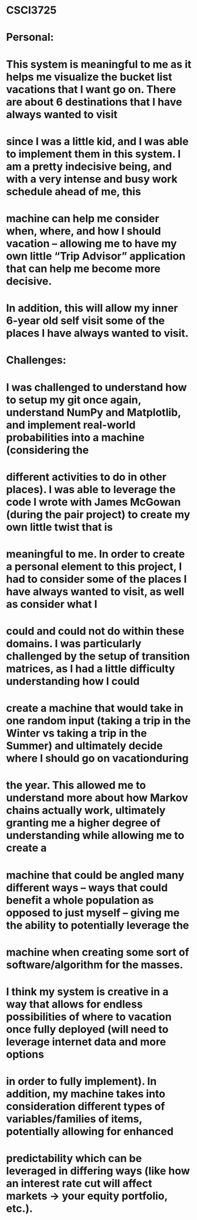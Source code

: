 # CSCI3725

# Personal:

# This system is meaningful to me as it helps me visualize the bucket list vacations that I want go on. There are about 6 destinations that I have always wanted to visit 
# since I was a little kid, and I was able to implement them in this system. I am a pretty indecisive being, and with a very intense and busy work schedule ahead of me, this 
# machine can help me consider when, where, and how I should vacation – allowing me to have my own little “Trip Advisor” application that can help me become more decisive. 
# In addition, this will allow my inner 6-year old self visit some of the places I have always wanted to visit. 

# Challenges:

# I was challenged to understand how to setup my git once again, understand NumPy and Matplotlib, and implement real-world probabilities into a machine (considering the 
# different activities to do in other places). I was able to leverage the code I wrote with James McGowan (during the pair project) to create my own little twist that is 
# meaningful to me. In order to create a personal element to this project, I had to consider some of the places I have always wanted to visit, as well as consider what I 
# could and could not do within these domains. I was particularly challenged by the setup of transition matrices, as I had a little difficulty understanding how I could 
# create a machine that would take in one random input (taking a trip in the Winter vs taking a trip in the Summer) and ultimately decide where I should go on vacationduring 
# the year. This allowed me to understand more about how Markov chains actually work, ultimately granting me a higher degree of understanding while allowing me to create a 
# machine that could be angled many different ways – ways that could benefit a whole population as opposed to just myself – giving me the ability to potentially leverage the 
# machine when creating some sort of software/algorithm for the masses. 

# I think my system is creative in a way that allows for endless possibilities of where to vacation once fully deployed (will need to leverage internet data and more options 
# in order to fully implement). In addition, my machine takes into consideration different types of variables/families of items, potentially allowing for enhanced 
# predictability which can be leveraged in differing ways (like how an interest rate cut will affect markets -> your equity portfolio, etc.). 

